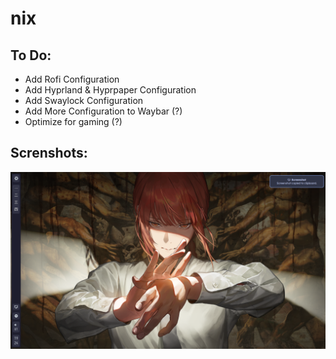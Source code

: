 # nix

## To Do:
- Add Rofi Configuration
- Add Hyprland & Hyprpaper Configuration
- Add Swaylock Configuration
- Add More Configuration to Waybar (?)
- Optimize for gaming (?)


## Screnshots:
<img src="images/image.png" width="1000px" /> <br>